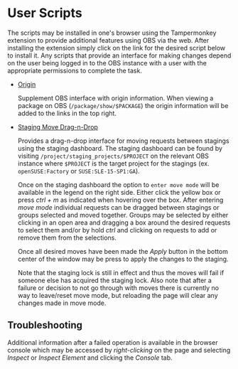 # User Scripts

The scripts may be installed in one's browser using the Tampermonkey extension to provide additional features using OBS via the web. After installing the extension simply click on the link for the desired script below to install it. Any scripts that provide an interface for making changes depend on the user being logged in to the OBS instance with a user with the appropriate permissions to complete the task.

- [Origin](https://github.com/openSUSE/openSUSE-release-tools/raw/master/userscript/origin.js)

  Supplement OBS interface with origin information. When viewing a package on OBS (`/package/show/$PACKAGE`) the origin information will be added to the links in the top right.

- [Staging Move Drag-n-Drop](https://github.com/openSUSE/openSUSE-release-tools/raw/master/userscript/staging-move-drag-n-drop.user.js)

  Provides a drag-n-drop interface for moving requests between stagings using the staging dashboard. The staging dashboard can be found by visiting `/project/staging_projects/$PROJECT` on the relevant OBS instance where `$PROJECT` is the target project for the stagings (ex. `openSUSE:Factory` or `SUSE:SLE-15-SP1:GA`).

  Once on the staging dashboard the option to `enter move mode` will be available in the legend on the right side. Either click the yellow box or press _ctrl + m_ as indicated when hovering over the box. After entering _move mode_ individual requests can be dragged between stagings or groups selected and moved together. Groups may be selected by either clicking in an open area and dragging a box around the desired requests to select them and/or by hold _ctrl_ and clicking on requests to add or remove them from the selections.

  Once all desired moves have been made the _Apply_ button in the bottom center of the window may be press to apply the changes to the staging.

  Note that the staging lock is still in effect and thus the moves will fail if someone else has acquired the staging lock. Also note that after a failure or decision to not go through with moves there is currently no way to leave/reset move mode, but reloading the page will clear any changes made in move mode.

## Troubleshooting

Additional information after a failed operation is available in the browser console which may be accessed by _right-clicking_ on the page and selecting _Inspect_ or _Inspect Element_ and clicking the _Console_ tab.
